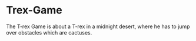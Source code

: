# Trex-Game
The T-rex Game is about a T-rex in a midnight desert, where he has to jump over obstacles which are cactuses. 
